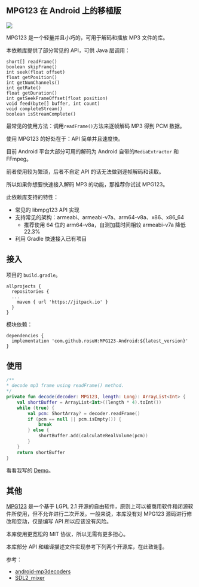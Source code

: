 ## MPG123 在 Android 上的移植版

[![](https://jitpack.io/v/rosuH/MPG123-Android.svg)](https://jitpack.io/#rosuH/MPG123-Android)

MPG123 是一个轻量并且小巧的，可用于解码和播放 MP3 文件的库。

本依赖库提供了部分常见的 API，可供 Java 层调用：

```
short[] readFrame()
boolean skipFrame()
int seek(float offset)
float getPosition()
int getNumChannels()
int getRate()
float getDuration()
int getSeekFrameOffset(float position)
void feed(byte[] buffer, int count)
void completeStream()
boolean isStreamComplete()
```

最常见的使用方法：调用`readFrame()`方法来逐帧解码 MP3 得到 PCM 数据。

使用 MPG123 的好处在于：API 简单并且速度快。

目前 Android 平台大部分可用的解码为 Android 自带的`MediaExtractor` 和 FFmpeg。

前者使用较为繁琐，后者不自定 API 的话无法做到逐帧解码和读取。

所以如果你想要快速接入解码 MP3 的功能，那推荐你试试 MPG123。

此依赖库支持的特性：

-   常见的 libmpg123 API 实现
-   支持常见的架构：armeabi、armeabi-v7a、arm64-v8a、x86、x86_64
    -   推荐使用 64 位的 arm64-v8a，自测加载时间相较 armeabi-v7a 降低 22.3%
-   利用 Gradle 快速接入已有项目

## 接入

项目的 `build.gradle`。

```
allprojects {
  repositories {
  ...
    maven { url 'https://jitpack.io' }
  }
}
```

模块依赖：

```
dependencies {
  implementation 'com.github.rosuH:MPG123-Android:${latest_version}'
}
```

## 使用

```kotlin
/**
* decode mp3 frame using readFrame() method.
*/
private fun decode(decoder: MPG123, length: Long): ArrayList<Int> {
    val shortBuffer = ArrayList<Int>((length * 4).toInt())
    while (true) {
        val pcm: ShortArray? = decoder.readFrame()
        if (pcm == null || pcm.isEmpty()) {
            break
        } else {
            shortBuffer.add(calculateRealVolume(pcm))
        }
    }
    return shortBuffer
}
```

看看我写的 [Demo](https://github.com/rosuH/MPG123-Android/blob/master/app/src/main/java/me/rosuh/decoder/MainActivity.kt)。

## 其他

[MPG123](https://www.mpg123.de/) 是一个基于 LGPL 2.1 开源的自由软件，原则上可以被商用软件和闭源软件所使用，但不允许进行二次开发。一般来说，本库没有对 MPG123 源码进行修改和变动，仅是编写 API 所以应该没有风险。

本库使用更宽松的 MIT 协议，所以无需有更多担心。

本库部分 API 和编译描述文件实现参考下列两个开源库，在此致谢🙏。

参考：

-  [android-mp3decoders](https://github.com/thasmin/android-mp3decoders)
-  [SDL2_mixer](https://github.com/emscripten-ports/SDL2_mixer/)


